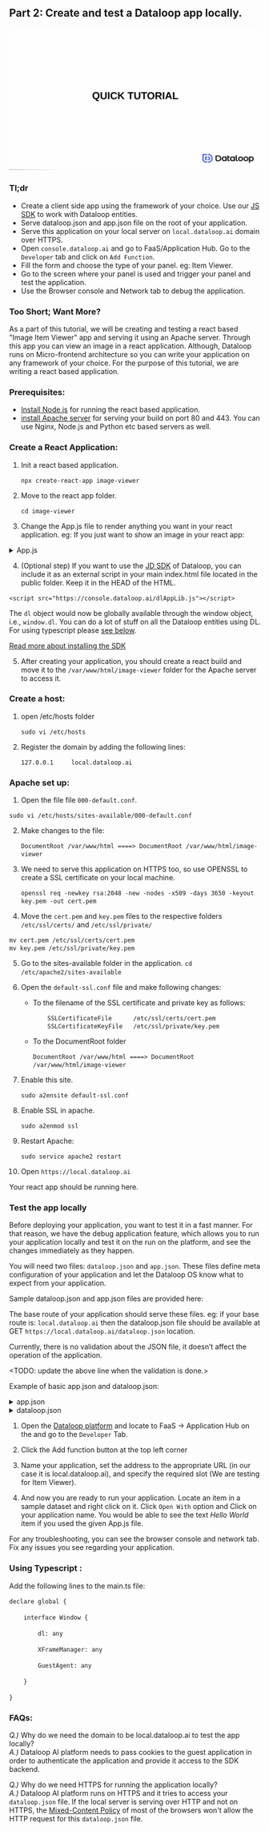 ## Part 2: Create and test a Dataloop app locally.


![Tutorial Image](https://github.com/kumar-hemant/dtlpy-documentation/raw/tutorial/assets/app_testing_tutorial.gif "Tutorial Image")


### Tl;dr 

- Create a client side app using the framework of your choice. Use our [JS SDK](https://dtlpy-documentation.redoc.ly/resources/dtljs/) to work with Dataloop entities.
- Serve dataloop.json and app.json file on the root of your application.
- Serve this application on your local server on `local.dataloop.ai` domain over HTTPS.
- Open `console.dataloop.ai` and go to  FaaS/Application Hub. Go to the `Developer` tab and click on `Add Function`.
- Fill the form and choose the type of your panel. eg: Item Viewer.
- Go to the screen where your panel is used and trigger your panel and test the application.
- Use the Browser console and Network tab to debug the application.

### Too Short; Want More?

As a part of this tutorial, we will be creating and testing a react based "Image Item Viewer" app and serving it using an Apache server. Through this app you can view an image in a react application. Although, Dataloop runs on Micro-frontend architecture so you can write your application on any framework of your choice. For the purpose of this tutorial, we are writing a react based application.

### Prerequisites:
- [Install Node.js](https://www.digitalocean.com/community/tutorials/how-to-install-node-js-on-ubuntu-20-04) for running the react based application.
- [install Apache server](https://ubuntu.com/tutorials/install-and-configure-apache#2-installing-apache) for serving your build on port 80 and 443. You can use Nginx, Node.js and Python etc based servers as well.

### Create a React Application: 

1. Init a react based application.
    ```
    npx create-react-app image-viewer
    ```
2. Move to the react app folder.
    ```
    cd image-viewer
    ```
3. Change the App.js file to render anything you want in your react application. eg: If you just want to show an image in your react app:

<details>
    <summary>App.js</summary>
    
```
import './App.css';
import { useEffect, useState } from 'react';

function App() {
  const [ img, setImage ] = useState('');
  const [ width, setWidth ] = useState(0);
  const [ height, setHeight ] = useState(0);

  const handleFetch = async () => {
    const item = await window.dl.items.get()
    const stream = await window.dl.items.stream(item.stream)
    const width = item.metadata?.system.width
    const height = item.metadata?.system.height;
    setHeight(height)
    setWidth(width)
    setImage(stream)
  }

  useEffect(() => {
   const init = async function() {
    await window.dl.init()
    await window.dl.on('ready', async () => {
        console.log('ready')
        await handleFetch()
    })
  }
  init()
  }, []);

  return (
    <div className="App">
      <header className="App-header">
        <h1>
          Hello World
        </h1>
        <div>
          <img alt="item" src={img} height={height} width={width}>
          </img>
        </div>
      </header>
    </div>
  );
}

export default App;
```

</details>

4. (Optional step) If you want to use the [JD SDK](https://dtlpy-documentation.redoc.ly/resources/dtljs/) of Dataloop, you can include it as an external script in your main index.html file located in the public folder. Keep it in the HEAD of the HTML.

```
<script src="https://console.dataloop.ai/dlAppLib.js"></script>
```

The `dl` object would now be globally available through the window object, i.e., `window.dl`. You can do a lot of stuff on all the Dataloop entities using DL. For using typescript please [see below](#typescript).

[Read more about installing the SDK](https://dtlpy-documentation.redoc.ly/resources/dtljs/xframe/) 

5. After creating your application, you should create a react build and move it to the `/var/www/html/image-viewer` folder for the Apache server to access it. 

### Create a host:

1. open /etc/hosts folder
    ```
    sudo vi /etc/hosts
    ```
2. Register the domain by adding the following lines:
    ```
    127.0.0.1     local.dataloop.ai
    ```

### Apache set up:

1. Open the file file `000-default.conf`.
```
sudo vi /etc/hosts/sites-available/000-default.conf 
```

2. Make changes to the file:

    ```
    DocumentRoot /var/www/html ====> DocumentRoot /var/www/html/image-viewer
    ```

3. We need to serve this application on HTTPS too, so use OPENSSL to create a SSL certificate on your local machine.

    ```
    openssl req -newkey rsa:2048 -new -nodes -x509 -days 3650 -keyout key.pem -out cert.pem
    ```

4. Move the `cert.pem` and `key.pem` files to the respective folders `/etc/ssl/certs/` and `/etc/ssl/private/`

```
mv cert.pem /etc/ssl/certs/cert.pem
mv key.pem /etc/ssl/private/key.pem
```

5. Go to the sites-available folder in the application.
```cd /etc/apache2/sites-available```


6. Open the `default-ssl.conf` file and make following changes:
    - To the filename of the SSL certificate and private key as follows:
        ```
            SSLCertificateFile      /etc/ssl/certs/cert.pem
            SSLCertificateKeyFile   /etc/ssl/private/key.pem
        ```

    - To the DocumentRoot folder
        ```
        DocumentRoot /var/www/html ====> DocumentRoot /var/www/html/image-viewer
        ```

7. Enable this site.
    ```
    sudo a2ensite default-ssl.conf
    ```

8. Enable SSL in apache.
    ```
    sudo a2enmod ssl  
    ```

9. Restart Apache:
    ```
    sudo service apache2 restart
    ```

10. Open `https://local.dataloop.ai`

Your react app should be running here.

### Test the app locally

Before deploying your application, you want to test it in a fast manner. For that reason, we have the debug application feature, which allows you to run your application locally and test it on the run on the platform, and see the changes immediately as they happen.

You will need two files: `dataloop.json` and `app.json`. These files define meta configuration of your application and let the Dataloop OS know what to expect from your application.

Sample dataloop.json and app.json files are provided here:

The base route of your application should serve these files.
eg: if your base route is: `local.dataloop.ai` then the dataloop.json file should be available at GET `https://local.dataloop.ai/dataloop.json` location.

Currently, there is no validation about the JSON file, it doesn’t affect the operation of the application.

<TODO: update the above line when the validation is done.>

Example of basic app.json and dataloop.json:

<details>
    <summary>app.json</summary>

```
{

  "components": {

    "panels": [

      {

        "name": "preview-modality",

        "minRole": "annotator",

        "supportedSlots": [

          {

            "type": "itemSidePanel",

            "configuration": {

              "route": []

            }

          }

        ],

        "conditions": {

          "resources": []

        },

        "icon": "icon-dl-sdk-documentation",

        "metadata": {},

        "defaultSettings": {

        }

      }

    ]

  }

}
``` 

</details>



<details>
    <summary>dataloop.json</summary>

```
{
    "name": "item-viewer",
    "description": "Dataloop's image zoom viewer",
    "categories": [
        "viewer"
    ],
    "icon": "",
    "scope": "project",
    "components": {
        "panels": [
            {
                "name": "zoom-item-viewer",
                "supportedSlots": [
                    {
                        "type": "itemViewer",
                        "configuration": {
                            "layout": {
                                "leftBar": false,
                                "rightBar": false,
                                "bottomBar": false
                            },
                            "route": [ "/index.html" ]
                        }
                    }
                ],
                "conditions": {
                    "resources": [
                        {
                            "entityType": "item",
                            "filter": {
                                "metadata.system.mimetype": "image/*"
                            }
                        }
                    ]
                }
            }
        ]
    }
}
``` 

</details>


1. Open the [Dataloop platform](console.dataloop.ai) and locate to FaaS -> Application Hub on the and go to the `Developer` Tab.

2. Click the Add function button at the top left corner

3. Name your application, set the address to the appropriate URL (in our case it is local.dataloop.ai), and specify the required slot (We are testing for Item Viewer). 

4. And now you are ready to run your application. Locate an item in a sample dataset and right click on it. Click `Open With` option and Click on your application name. You would be able to see the text *Hello World* item if you used the given App.js file.

For any troubleshooting, you can see the browser console and network tab. Fix any issues you see regarding your application.
 

### <a name="typescript"> Using Typescript </a> :

Add the following lines to the main.ts file:

```
declare global {

    interface Window {

        dl: any

        XFrameManager: any

        GuestAgent: any

    }

}
```

### FAQs:

*Q.)* Why do we need the domain to be local.dataloop.ai to test the app locally?    
*A.)* Dataloop AI platform needs to pass cookies to the guest application in order to authenticate the application and provide it access to the SDK backend.

*Q.)* Why do we need HTTPS for running the application locally?    
*A.)* Dataloop AI platform runs on HTTPS and it tries to access your `dataloop.json` file. If the local server is serving over HTTP and not on HTTPS, the [Mixed-Content Policy](https://developer.mozilla.org/en-US/docs/Web/Security/Mixed_content#loading_locally_delivered_mixed-resources) of most of the browsers won't allow the HTTP request for this `dataloop.json` file.





